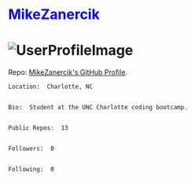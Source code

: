 ## <h1 style="color:Blue">MikeZanercik</h1>


# ![UserProfileImage](https://avatars0.githubusercontent.com/u/54546445?v=4)
    
    
    
Repo: <a href="https://github.com/MikeZanercik">MikeZanercik's GitHub Profile</a>.
    
        
    Location:  Charlotte, NC    
    
    
    Bio:  Student at the UNC Charlotte coding bootcamp. 
    
    
    Public Repos:  13 
    
    
    Followers:  0  
    
    
    Following:  0 